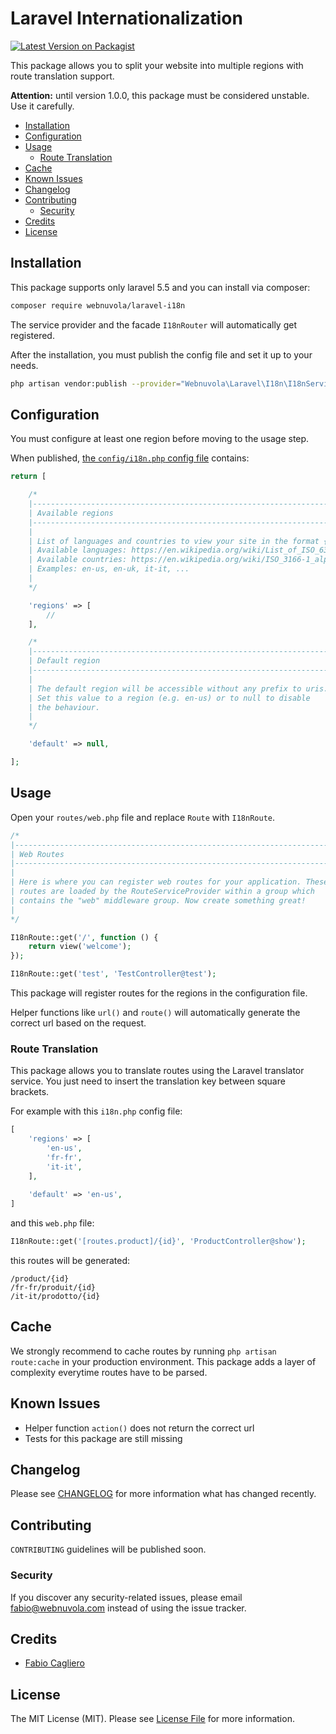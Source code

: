 # Laravel Internationalization
[![Latest Version on Packagist](https://img.shields.io/packagist/v/webnuvola/laravel-i18n.svg?style=flat-square)](https://github.com/webnuvola/laravel-i18n)

This package allows you to split your website into multiple regions with route translation support.

**Attention:** until version 1.0.0, this package must be considered unstable. Use it carefully.

* [Installation](#installation)
* [Configuration](#configuration)
* [Usage](#usage)
  * [Route Translation](#route-translation)
* [Cache](#cache)
* [Known Issues](#known-issues)
* [Changelog](#changelog)
* [Contributing](#contributing)
  * [Security](#security)
* [Credits](#credits)
* [License](#license)

## Installation
This package supports only laravel 5.5 and you can install via composer:

``` bash
composer require webnuvola/laravel-i18n
```

The service provider and the facade `I18nRouter` will automatically get registered.

After the installation, you must publish the config file and set it up to your needs.

```bash
php artisan vendor:publish --provider="Webnuvola\Laravel\I18n\I18nServiceProvider" --tag="config"
```

## Configuration
You must configure at least one region before moving to the usage step.

When published, [the `config/i18n.php` config file](config/i18n.php) contains:

```php
return [

    /*
    |--------------------------------------------------------------------------
    | Available regions
    |--------------------------------------------------------------------------
    |
    | List of languages and countries to view your site in the format {language}-{country}.
    | Available languages: https://en.wikipedia.org/wiki/List_of_ISO_639-1_codes
    | Available countries: https://en.wikipedia.org/wiki/ISO_3166-1_alpha-2
    | Examples: en-us, en-uk, it-it, ...
    |
    */

    'regions' => [
        //
    ],

    /*
    |--------------------------------------------------------------------------
    | Default region
    |--------------------------------------------------------------------------
    |
    | The default region will be accessible without any prefix to uris.
    | Set this value to a region (e.g. en-us) or to null to disable
    | the behaviour.
    |
    */

    'default' => null,

];
```

## Usage
Open your `routes/web.php` file and replace `Route` with `I18nRoute`.

```php
/*
|--------------------------------------------------------------------------
| Web Routes
|--------------------------------------------------------------------------
|
| Here is where you can register web routes for your application. These
| routes are loaded by the RouteServiceProvider within a group which
| contains the "web" middleware group. Now create something great!
|
*/

I18nRoute::get('/', function () {
    return view('welcome');
});

I18nRoute::get('test', 'TestController@test');
```

This package will register routes for the regions in the configuration file.

Helper functions like `url()` and `route()` will automatically generate the correct url
based on the request.

### Route Translation
This package allows you to translate routes using the Laravel translator service.
You just need to insert the translation key between square brackets.

For example with this `i18n.php` config file:

```php
[
    'regions' => [
        'en-us',
        'fr-fr',
        'it-it',
    ],
    
    'default' => 'en-us',
]
```

and this `web.php` file:

```php
I18nRoute::get('[routes.product]/{id}', 'ProductController@show');
```
this routes will be generated:
```text
/product/{id}
/fr-fr/produit/{id}
/it-it/prodotto/{id}
```

## Cache
We strongly recommend to cache routes by running `php artisan route:cache` in your production environment.
This package adds a layer of complexity everytime routes have to be parsed.

## Known Issues
* Helper function `action()` does not return the correct url
* Tests for this package are still missing

## Changelog
Please see [CHANGELOG](CHANGELOG.md) for more information what has changed recently.

## Contributing
`CONTRIBUTING` guidelines will be published soon.

### Security
If you discover any security-related issues, please email [fabio@webnuvola.com](mailto:fabio@webnuvola.com) instead of using the issue tracker.

## Credits
- [Fabio Cagliero](https://github.com/fab120)

## License
The MIT License (MIT). Please see [License File](LICENSE.md) for more information.